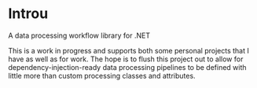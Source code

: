 # Introu
A data processing workflow library for .NET

This is a work in progress and supports both some personal projects that I have as well as for work.
The hope is to flush this project out to allow for dependency-injection-ready data processing pipelines to be defined with little more than custom processing classes and attributes.
